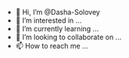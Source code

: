- 👋 Hi, I’m @Dasha-Solovey
- 👀 I’m interested in ...
- 🌱 I’m currently learning ...
- 💞️ I’m looking to collaborate on ...
- 📫 How to reach me ...

<!---
Dasha-Solovey/Dasha-Solovey is a ✨ special ✨ repository because its `README.md` (this file) appears on your GitHub profile.
You can click the Preview link to take a look at your changes.
--->
